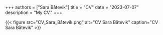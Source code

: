 +++
authors = ["Sara Båtevik"]
title = "CV"
date = "2023-07-07"
description = "My CV."
+++

{{< figure src="CV_Sara_Båtevik.png" alt="CV Sara Båtevik" caption="CV Sara Båtevik" >}}
